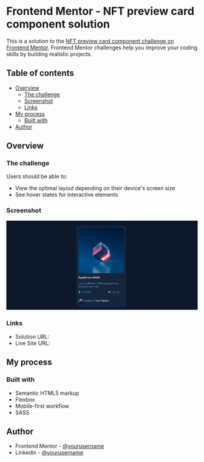 # Frontend Mentor - NFT preview card component solution

This is a solution to the [NFT preview card component challenge on Frontend Mentor](https://www.frontendmentor.io/challenges/nft-preview-card-component-SbdUL_w0U). Frontend Mentor challenges help you improve your coding skills by building realistic projects. 

## Table of contents

- [Overview](#overview)
  - [The challenge](#the-challenge)
  - [Screenshot](#screenshot)
  - [Links](#links)
- [My process](#my-process)
  - [Built with](#built-with)
- [Author](#author)

## Overview

### The challenge

Users should be able to:

- View the optimal layout depending on their device's screen size
- See hover states for interactive elements

### Screenshot

![](./images/nft-card%20screenshot.jpeg)

### Links

- Solution URL: [](https://your-solution-url.com)
- Live Site URL: [](https://nft-card-preview-three.vercel.app/)

## My process

### Built with

- Semantic HTML5 markup
- Flexbox
- Mobile-first workflow
- SASS

## Author

- Frontend Mentor - [@yourusername](https://www.frontendmentor.io/profile/yourusername)
- Linkedin - [@yourusername](https://www.twitter.com/yourusername)
